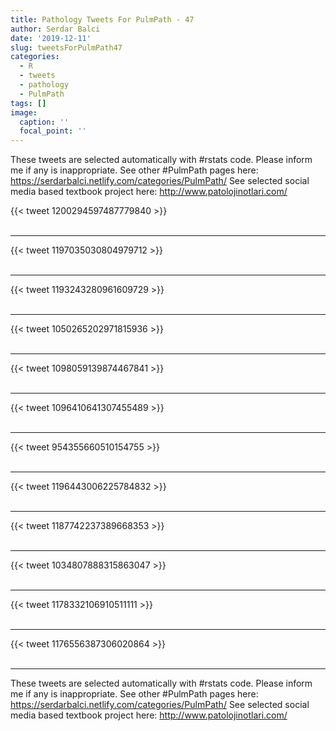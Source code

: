 ```yaml
---
title: Pathology Tweets For PulmPath - 47
author: Serdar Balci
date: '2019-12-11'
slug: tweetsForPulmPath47
categories:
  - R
  - tweets
  - pathology
  - PulmPath
tags: []
image:
  caption: ''
  focal_point: ''
---
```



These tweets are selected automatically with #rstats code. Please inform me if any is inappropriate.
See other #PulmPath pages here: https://serdarbalci.netlify.com/categories/PulmPath/ 
See selected social media based textbook project here: http://www.patolojinotlari.com/

{{< tweet 1200294597487779840 >}}
<br>
<br>
<hr>
{{< tweet 1197035030804979712 >}}
<br>
<br>
<hr>
{{< tweet 1193243280961609729 >}}
<br>
<br>
<hr>
{{< tweet 1050265202971815936 >}}
<br>
<br>
<hr>
{{< tweet 1098059139874467841 >}}
<br>
<br>
<hr>
{{< tweet 1096410641307455489 >}}
<br>
<br>
<hr>
{{< tweet 954355660510154755 >}}
<br>
<br>
<hr>
{{< tweet 1196443006225784832 >}}
<br>
<br>
<hr>
{{< tweet 1187742237389668353 >}}
<br>
<br>
<hr>
{{< tweet 1034807888315863047 >}}
<br>
<br>
<hr>
{{< tweet 1178332106910511111 >}}
<br>
<br>
<hr>
{{< tweet 1176556387306020864 >}}
<br>
<br>
<hr>


These tweets are selected automatically with #rstats code. Please inform me if any is inappropriate.
See other #PulmPath pages here: https://serdarbalci.netlify.com/categories/PulmPath/ 
See selected social media based textbook project here: http://www.patolojinotlari.com/
